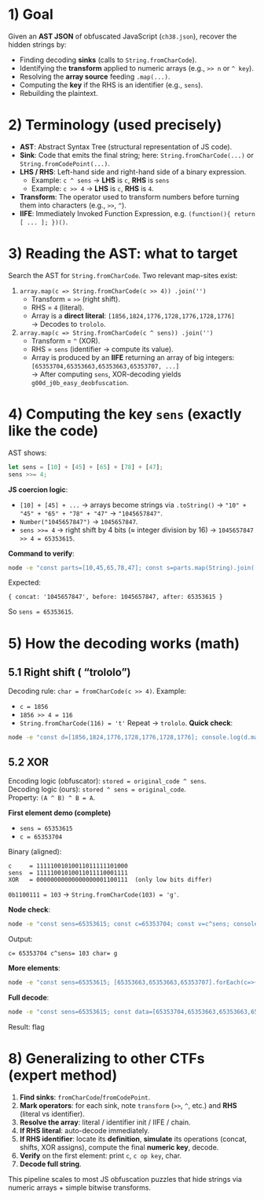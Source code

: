 
# 1) Goal

Given an **AST JSON** of obfuscated JavaScript (`ch38.json`), recover the hidden strings by:

- Finding decoding **sinks** (calls to `String.fromCharCode`).
- Identifying the **transform** applied to numeric arrays (e.g., `>> n` or `^ key`).
- Resolving the **array source** feeding `.map(...)`.
- Computing the **key** if the RHS is an identifier (e.g., `sens`).
- Rebuilding the plaintext.
# 2) Terminology (used precisely)

- **AST**: Abstract Syntax Tree (structural representation of JS code).
- **Sink**: Code that emits the final string; here: `String.fromCharCode(...)` or `String.fromCodePoint(...)`.
- **LHS / RHS**: Left-hand side and right-hand side of a binary expression.
    - Example: `c ^ sens` → **LHS** is `c`, **RHS** is `sens`
    - Example: `c >> 4` → **LHS** is `c`, **RHS** is `4`.
- **Transform**: The operator used to transform numbers before turning them into characters (e.g., `>>`, `^`).
- **IIFE**: Immediately Invoked Function Expression, e.g. `(function(){ return [ ... ]; })()`.
# 3) Reading the AST: what to target

Search the AST for `String.fromCharCode`. Two relevant map-sites exist:
1. `array.map(c => String.fromCharCode(c >> 4)) .join('')`
    - Transform = `>>` (right shift).
    - RHS = `4` (literal).
    - Array is a **direct literal**: `[1856,1824,1776,1728,1776,1728,1776]`  
        → Decodes to `trololo`.
2. `array.map(c => String.fromCharCode(c ^ sens)) .join('')`
    - Transform = `^` (XOR).
    - RHS = `sens` (identifier → compute its value).
    - Array is produced by an **IIFE** returning an array of big integers:  
        `[65353704,65353663,65353663,65353707, ...]`  
        → After computing `sens`, XOR-decoding yields `g00d_j0b_easy_deobfuscation`.
# 4) Computing the key `sens` (exactly like the code)

AST shows:

```js
let sens = [10] + [45] + [65] + [78] + [47];
sens >>= 4;
```

**JS coercion logic**:

- `[10] + [45] + ...` → arrays become strings via `.toString()` → `"10" + "45" + "65" + "78" + "47"` → `"1045657847"`.
- `Number("1045657847")` → `1045657847`.
- `sens >>= 4` → right shift by 4 bits (≈ integer division by 16) → `1045657847 >> 4 = 65353615`.

**Command to verify**:

```bash
node -e "const parts=[10,45,65,78,47]; const s=parts.map(String).join(''); const before=Number(s); const after=before>>4; console.log({concat:s,before,after})"
```

Expected:

```
{ concat: '1045657847', before: 1045657847, after: 65353615 }
```

So `sens = 65353615`.
# 5) How the decoding works (math)

## 5.1 Right shift ( “trololo”)

Decoding rule: `char = fromCharCode(c >> 4)`.
Example:
- `c = 1856`
- `1856 >> 4 = 116`
- `String.fromCharCode(116) = 't'`
Repeat → `trololo`.
**Quick check**:
```bash
node -e "const d=[1856,1824,1776,1728,1776,1728,1776]; console.log(d.map(c=>String.fromCharCode(c>>4)).join(''))"
```

## 5.2 XOR
Encoding logic (obfuscator): `stored = original_code ^ sens`.  
Decoding logic (ours): `stored ^ sens = original_code`.  
Property: `(A ^ B) ^ B = A`.

**First element demo (complete)**

- `sens = 65353615`
- `c = 65353704`

Binary (aligned):

```
c     = 11111001010011011111101000
sens  = 11111001010011011110001111
XOR   = 00000000000000000001100111  (only low bits differ)
```

`0b1100111 = 103` → `String.fromCharCode(103) = 'g'`.

**Node check**:

```bash
node -e "const sens=65353615; const c=65353704; const v=c^sens; console.log('c=',c,'c^sens=',v,'char=',String.fromCharCode(v))"
```

Output:

```
c= 65353704 c^sens= 103 char= g
```

**More elements**:

```bash
node -e "const sens=65353615; [65353663,65353663,65353707].forEach(c=>{const v=c^sens; console.log(c,'->',v,'->',String.fromCharCode(v))})"
```

**Full decode**:

```bash
node -e "const sens=65353615; const data=[65353704,65353663,65353663,65353707,65353680,65353701,65353663,65353709,65353680,65353706,65353710,65353724,65353718,65353680,65353707,65353706,65353696,65353709,65353705,65353722,65353724,65353708,65353710,65353723,65353702,65353696,65353697]; console.log(data.map(c=>String.fromCharCode(c^sens)).join(''))"
```

Result: flag 
 
# 8) Generalizing to other CTFs (expert method)

1. **Find sinks**: `fromCharCode`/`fromCodePoint`.
2. **Mark operators**: for each sink, note `transform` (`>>`, `^`, etc.) and **RHS** (literal vs identifier).
3. **Resolve the array**: literal / identifier init / IIFE / chain.
4. **If RHS literal**: auto-decode immediately.
5. **If RHS identifier**: locate its **definition**, **simulate** its operations (concat, shifts, XOR assigns), compute the final **numeric key**, decode.
6. **Verify** on the first element: print `c`, `c op key`, char.
7. **Decode full string**.

This pipeline scales to most JS obfuscation puzzles that hide strings via numeric arrays + simple bitwise transforms.

